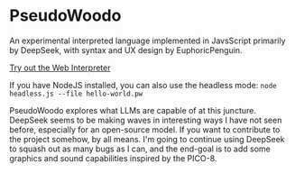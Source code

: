 # PseudoWoodo
An experimental interpreted language implemented in JavsScript primarily by DeepSeek, with syntax and UX design by EuphoricPenguin.

[Try out the Web Interpreter](https://euphoricpenguin.github.io/PseudoWoodo/)

If you have NodeJS installed, you can also use the headless mode:
`node headless.js --file hello-world.pw`

PseudoWoodo explores what LLMs are capable of at this juncture. DeepSeek seems to be making waves in interesting ways I have not seen before, especially for an open-source model. If you want to contribute to the project somehow, by all means. I'm going to continue using DeepSeek to squash out as many bugs as I can, and the end-goal is to add some graphics and sound capabilities inspired by the PICO-8.
